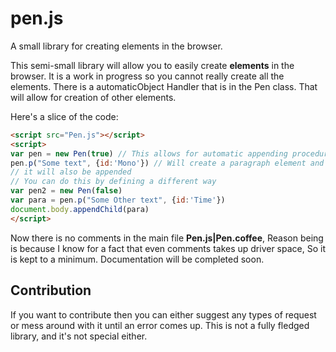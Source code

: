 # pen.js
A small library for creating elements in the browser.

This semi-small library will allow you to easily create **elements** in the browser.
It is a work in progress so you cannot really create all the elements. There is a
automaticObject Handler that is in the Pen class. That will allow for creation of other elements.

Here's a slice of the code:
```html
<script src="Pen.js"></script>
<script>
var pen = new Pen(true) // This allows for automatic appending procedure
pen.p("Some text", {id:'Mono'}) // Will create a paragraph element and due to the automatic appending being true,
// it will also be appended
// You can do this by defining a different way
var pen2 = new Pen(false)
var para = pen.p("Some Other text", {id:'Time'})
document.body.appendChild(para)
</script>
```

Now there is no comments in the main file **Pen.js|Pen.coffee**,
Reason being is because I know for a fact that even comments takes up driver space, So it is kept to a minimum.
Documentation will be completed soon.

## Contribution

If you want to contribute then you can either suggest any types of request or mess around with it until an error comes up.
This is not a fully fledged library, and it's not special either.
